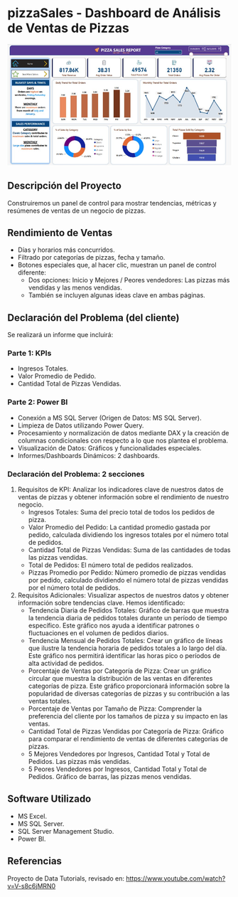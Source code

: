 # pizzaSales - Dashboard de Análisis de Ventas de Pizzas

[![Home Page Dashboard](/images/image_proj_pizzaSales.jpg)](#)


## Descripción del Proyecto
Construiremos un panel de control para mostrar tendencias, métricas y resúmenes de ventas de un negocio de pizzas.

## Rendimiento de Ventas
- Días y horarios más concurridos.
- Filtrado por categorías de pizzas, fecha y tamaño.
- Botones especiales que, al hacer clic, muestran un panel de control diferente:
  - Dos opciones: Inicio y Mejores / Peores vendedores: Las pizzas más vendidas y las menos vendidas.
  - También se incluyen algunas ideas clave en ambas páginas.

## Declaración del Problema (del cliente)
Se realizará un informe que incluirá:
### Parte 1: KPIs
- Ingresos Totales.
- Valor Promedio de Pedido.
- Cantidad Total de Pizzas Vendidas.

### Parte 2: Power BI
- Conexión a MS SQL Server (Origen de Datos: MS SQL Server).
- Limpieza de Datos utilizando Power Query.
- Procesamiento y normalización de datos mediante DAX y la creación de columnas condicionales con respecto a lo que nos plantea el problema.
- Visualización de Datos: Gráficos y funcionalidades especiales.
- Informes/Dashboards Dinámicos: 2 dashboards.

### Declaración del Problema: 2 secciones
1. Requisitos de KPI: Analizar los indicadores clave de nuestros datos de ventas de pizzas y obtener información sobre el rendimiento de nuestro negocio.
   - Ingresos Totales: Suma del precio total de todos los pedidos de pizza.
   - Valor Promedio del Pedido: La cantidad promedio gastada por pedido, calculada dividiendo los ingresos totales por el número total de pedidos.
   - Cantidad Total de Pizzas Vendidas: Suma de las cantidades de todas las pizzas vendidas.
   - Total de Pedidos: El número total de pedidos realizados.
   - Pizzas Promedio por Pedido: Número promedio de pizzas vendidas por pedido, calculado dividiendo el número total de pizzas vendidas por el número total de pedidos.
2. Requisitos Adicionales: Visualizar aspectos de nuestros datos y obtener información sobre tendencias clave. Hemos identificado:
   - Tendencia Diaria de Pedidos Totales: Gráfico de barras que muestra la tendencia diaria de pedidos totales durante un período de tiempo específico. Este gráfico nos ayuda a identificar patrones o fluctuaciones en el volumen de pedidos diarios.
   - Tendencia Mensual de Pedidos Totales: Crear un gráfico de líneas que ilustre la tendencia horaria de pedidos totales a lo largo del día. Este gráfico nos permitirá identificar las horas pico o períodos de alta actividad de pedidos.
   - Porcentaje de Ventas por Categoría de Pizza: Crear un gráfico circular que muestra la distribución de las ventas en diferentes categorías de pizza. Este gráfico proporcionará información sobre la popularidad de diversas categorías de pizzas y su contribución a las ventas totales.
   - Porcentaje de Ventas por Tamaño de Pizza: Comprender la preferencia del cliente por los tamaños de pizza y su impacto en las ventas.
   - Cantidad Total de Pizzas Vendidas por Categoría de Pizza: Gráfico para comparar el rendimiento de ventas de diferentes categorías de pizzas.
   - 5 Mejores Vendedores por Ingresos, Cantidad Total y Total de Pedidos. Las pizzas más vendidas.
   - 5 Peores Vendedores por Ingresos, Cantidad Total y Total de Pedidos. Gráfico de barras, las pizzas menos vendidas.

## Software Utilizado
- MS Excel.
- MS SQL Server.
- SQL Server Management Studio.
- Power BI.

## Referencias
Proyecto de Data Tutorials, revisado en: https://www.youtube.com/watch?v=V-s8c6jMRN0

